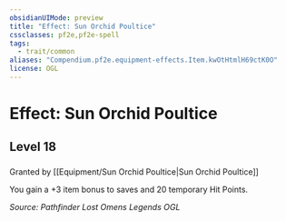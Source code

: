 ```yaml
---
obsidianUIMode: preview
title: "Effect: Sun Orchid Poultice"
cssclasses: pf2e,pf2e-spell
tags:
  - trait/common
aliases: "Compendium.pf2e.equipment-effects.Item.kwOtHtmlH69ctK0O"
license: OGL
---
```

# Effect: Sun Orchid Poultice
## Level 18
### 






Granted by [[Equipment/Sun Orchid Poultice|Sun Orchid Poultice]]

You gain a +3 item bonus to saves and 20 temporary Hit Points.

*Source: Pathfinder Lost Omens Legends*
*OGL*